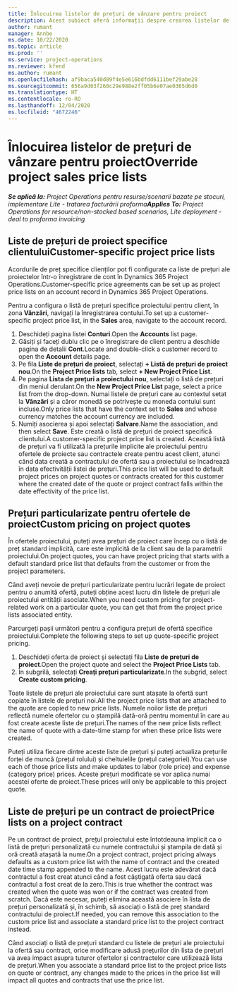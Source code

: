 ```yaml
---
title: Înlocuirea listelor de prețuri de vânzare pentru proiect
description: Acest subiect oferă informații despre crearea listelor de prețuri de vânzare particularizate.
author: rumant
manager: Annbe
ms.date: 10/22/2020
ms.topic: article
ms.prod: ''
ms.service: project-operations
ms.reviewer: kfend
ms.author: rumant
ms.openlocfilehash: af9baca540d89f4e5e616bdfdd6111bef29abe28
ms.sourcegitcommit: 656a9d03f260c29e988e2ff05b6e07ae0365d6d0
ms.translationtype: HT
ms.contentlocale: ro-RO
ms.lasthandoff: 12/04/2020
ms.locfileid: "4672246"
---
```

# <a name="override-project-sales-price-lists"></a><span data-ttu-id="5dba8-103">Înlocuirea listelor de prețuri de vânzare pentru proiect</span><span class="sxs-lookup"><span data-stu-id="5dba8-103">Override project sales price lists</span></span>

<span data-ttu-id="5dba8-104">_**Se aplică la:** Project Operations pentru resurse/scenarii bazate pe stocuri, implementare Lite - tratarea facturării proforma_</span><span class="sxs-lookup"><span data-stu-id="5dba8-104">_**Applies To:** Project Operations for resource/non-stocked based scenarios, Lite deployment - deal to proforma invoicing_</span></span>

## <a name="customer-specific-project-price-lists"></a><span data-ttu-id="5dba8-105">Liste de prețuri de proiect specifice clientului</span><span class="sxs-lookup"><span data-stu-id="5dba8-105">Customer-specific project price lists</span></span>

<span data-ttu-id="5dba8-106">Acordurile de preț specifice clienților pot fi configurate ca liste de prețuri ale proiectelor într-o înregistrare de cont în Dynamics 365 Project Operations.</span><span class="sxs-lookup"><span data-stu-id="5dba8-106">Customer-specific price agreements can be set up as project price lists on an account record in Dynamics 365 Project Operations.</span></span>

<span data-ttu-id="5dba8-107">Pentru a configura o listă de prețuri specifice proiectului pentru client, în zona **Vânzări**, navigați la înregistrarea contului.</span><span class="sxs-lookup"><span data-stu-id="5dba8-107">To set up a customer-specific project price list, in the **Sales** area, navigate to the account record.</span></span>

1. <span data-ttu-id="5dba8-108">Deschideți pagina listei **Conturi**.</span><span class="sxs-lookup"><span data-stu-id="5dba8-108">Open the **Accounts** list page.</span></span>
2. <span data-ttu-id="5dba8-109">Găsiți și faceți dublu clic pe o înregistrare de client pentru a deschide pagina de detalii **Cont**.</span><span class="sxs-lookup"><span data-stu-id="5dba8-109">Locate and double-click a customer record to open the **Account** details page.</span></span>
3. <span data-ttu-id="5dba8-110">Pe fila **Liste de prețuri de proiect**, selectați **+ Listă de prețuri de proiect nou**.</span><span class="sxs-lookup"><span data-stu-id="5dba8-110">On the **Project Price lists** tab, select **+ New Project Price List**.</span></span>
4. <span data-ttu-id="5dba8-111">Pe pagina **Lista de prețuri a proiectului nou**, selectați o listă de prețuri din meniul derulant.</span><span class="sxs-lookup"><span data-stu-id="5dba8-111">On the **New Project Price List** page, select a price list from the drop-down.</span></span> <span data-ttu-id="5dba8-112">Numai listele de prețuri care au contextul setat la **Vânzări** și a căror monedă se potrivește cu moneda contului sunt incluse.</span><span class="sxs-lookup"><span data-stu-id="5dba8-112">Only price lists that have the context set to **Sales** and whose currency matches the account currency are included.</span></span>
5. <span data-ttu-id="5dba8-113">Numiți asocierea și apoi selectați **Salvare**.</span><span class="sxs-lookup"><span data-stu-id="5dba8-113">Name the association, and then select **Save**.</span></span> <span data-ttu-id="5dba8-114">Este creată o listă de prețuri de proiect specifică clientului.</span><span class="sxs-lookup"><span data-stu-id="5dba8-114">A customer-specific project price list is created.</span></span> <span data-ttu-id="5dba8-115">Această listă de prețuri va fi utilizată la prețurile implicite ale proiectului pentru ofertele de proiecte sau contractele create pentru acest client, atunci când data creată a contractului de ofertă sau a proiectului se încadrează în data efectivității listei de prețuri.</span><span class="sxs-lookup"><span data-stu-id="5dba8-115">This price list will be used to default project prices on project quotes or contracts created for this customer where the created date of the quote or project contract falls within the date effectivity of the price list.</span></span>

## <a name="custom-pricing-on-project-quotes"></a><span data-ttu-id="5dba8-116">Prețuri particularizate pentru ofertele de proiect</span><span class="sxs-lookup"><span data-stu-id="5dba8-116">Custom pricing on project quotes</span></span>

<span data-ttu-id="5dba8-117">În ofertele proiectului, puteți avea prețuri de proiect care încep cu o listă de preț standard implicită, care este implicită de la client sau de la parametrii proiectului.</span><span class="sxs-lookup"><span data-stu-id="5dba8-117">On project quotes, you can have project pricing that starts with a default standard price list that defaults from the customer or from the project parameters.</span></span>

<span data-ttu-id="5dba8-118">Când aveți nevoie de prețuri particularizate pentru lucrări legate de proiect pentru o anumită ofertă, puteți obține acest lucru din listele de prețuri ale proiectului entității asociate.</span><span class="sxs-lookup"><span data-stu-id="5dba8-118">When you need custom pricing for project-related work on a particular quote, you can get that from the project price lists associated entity.</span></span>

<span data-ttu-id="5dba8-119">Parcurgeți pașii următori pentru a configura prețuri de ofertă specifice proiectului.</span><span class="sxs-lookup"><span data-stu-id="5dba8-119">Complete the following steps to set up quote-specific project pricing.</span></span>

1. <span data-ttu-id="5dba8-120">Deschideți oferta de proiect și selectați fila **Liste de prețuri de proiect**.</span><span class="sxs-lookup"><span data-stu-id="5dba8-120">Open the project quote and select the **Project Price Lists** tab.</span></span>
2. <span data-ttu-id="5dba8-121">În subgrilă, selectați **Creați prețuri particularizate**.</span><span class="sxs-lookup"><span data-stu-id="5dba8-121">In the subgrid, select **Create custom pricing**.</span></span>

<span data-ttu-id="5dba8-122">Toate listele de prețuri ale proiectului care sunt atașate la ofertă sunt copiate în listele de prețuri noi.</span><span class="sxs-lookup"><span data-stu-id="5dba8-122">All the project price lists that are attached to the quote are copied to new price lists.</span></span> <span data-ttu-id="5dba8-123">Numele noilor liste de prețuri reflectă numele ofertelor cu o ștampilă dată-oră pentru momentul în care au fost create aceste liste de prețuri.</span><span class="sxs-lookup"><span data-stu-id="5dba8-123">The names of the new price lists reflect the name of quote with a date-time stamp for when these price lists were created.</span></span>

<span data-ttu-id="5dba8-124">Puteți utiliza fiecare dintre aceste liste de prețuri și puteți actualiza prețurile forței de muncă (prețul rolului) și cheltuielile (prețul categoriei).</span><span class="sxs-lookup"><span data-stu-id="5dba8-124">You can use each of those price lists and make updates to labor (role price) and expense (category price) prices.</span></span> <span data-ttu-id="5dba8-125">Aceste prețuri modificate se vor aplica numai acestei oferte de proiect.</span><span class="sxs-lookup"><span data-stu-id="5dba8-125">These prices will only be applicable to this project quote.</span></span>

## <a name="price-lists-on-a-project-contract"></a><span data-ttu-id="5dba8-126">Liste de prețuri pe un contract de proiect</span><span class="sxs-lookup"><span data-stu-id="5dba8-126">Price lists on a project contract</span></span>

<span data-ttu-id="5dba8-127">Pe un contract de proiect, prețul proiectului este întotdeauna implicit ca o listă de prețuri personalizată cu numele contractului și ștampila de dată și oră creată atașată la nume.</span><span class="sxs-lookup"><span data-stu-id="5dba8-127">On a project contract, project pricing always defaults as a custom price list with the name of contract and the created date time stamp appended to the name.</span></span> <span data-ttu-id="5dba8-128">Acest lucru este adevărat dacă contractul a fost creat atunci când a fost câștigată oferta sau dacă contractul a fost creat de la zero.</span><span class="sxs-lookup"><span data-stu-id="5dba8-128">This is true whether the contract was created when the quote was won or if the contract was created from scratch.</span></span> <span data-ttu-id="5dba8-129">Dacă este necesar, puteți elimina această asociere în lista de prețuri personalizată și, în schimb, să asociați o listă de preț standard contractului de proiect.</span><span class="sxs-lookup"><span data-stu-id="5dba8-129">If needed, you can remove this association to the custom price list and associate a standard price list to the project contract instead.</span></span>

<span data-ttu-id="5dba8-130">Când asociați o listă de prețuri standard cu listele de prețuri ale proiectului la ofertă sau contract, orice modificare adusă prețurilor din lista de prețuri va avea impact asupra tuturor ofertelor și contractelor care utilizează lista de prețuri.</span><span class="sxs-lookup"><span data-stu-id="5dba8-130">When you associate a standard price list to the project price lists on quote or contract, any changes made to the prices in the price list will impact all quotes and contracts that use the price list.</span></span>
